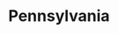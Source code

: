 ---
title: Pennsylvania
crosslinks:
- ShitPoliticsSays
- philadelphia
- NEPA
- Missing411
- news
- TrumpPA
- politics
- pics
- creepy
- Political_Revolution
- gratefuldoe
- AskEngineers
- AskTrumpSupporters
- Roadcam
- lehighvalley
- funny
- Austin
- Economics
- citizenjournalism
---